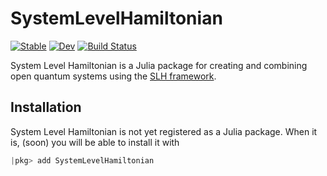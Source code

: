 # SystemLevelHamiltonian

[![Stable](https://img.shields.io/badge/docs-stable-blue.svg)](https://jeffwack.github.io/SystemLevelHamiltonian.jl/stable/)
[![Dev](https://img.shields.io/badge/docs-dev-blue.svg)](https://jeffwack.github.io/SystemLevelHamiltonian.jl/dev/)
[![Build Status](https://github.com/jeffwack/SystemLevelHamiltonian.jl/actions/workflows/CI.yml/badge.svg?branch=main)](https://github.com/jeffwack/SystemLevelHamiltonian.jl/actions/workflows/CI.yml?query=branch%3Amain)

System Level Hamiltonian is a Julia package for creating and combining open
quantum systems using the [SLH framework](https://arxiv.org/abs/1611.00375).

## Installation

System Level Hamiltonian is not yet registered as a Julia package. When it is,
(soon) you will be able to install it with 

```julia
|pkg> add SystemLevelHamiltonian
```


